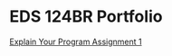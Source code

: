 # EDS 124BR Portfolio

[Explain Your Program Assignment 1](https://www.youtube.com/embed/rT0krPdadIM)
